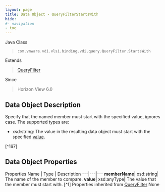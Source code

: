 ```yaml
---
layout: page
title: Data Object - QueryFilterStartsWith
hide:
#- navigation
- toc
---
```






Java Class
> `com.vmware.vdi.vlsi.binding.vdi.query.QueryFilter.StartsWith`

Extends
> [QueryFilter](vdi.query.QueryFilter.Filter.md)

Since
> Horizon View 6.0


## Data Object Description

Specify that the named member must start with the specified value, ignores case. The supported types are:

* xsd:string: The value in the resulting data object must start with the specified [value](vdi.query.QueryFilter.StartsWith.md#value).

 [^167]



## Data Object Properties
Properties
Name |  Type |  Description
---|---|---
**memberName**|  xsd:string|  The name of the member to compare.
**value**|  xsd:anyType|  The value that the member must start with. [^1]
Properties inherited from [QueryFilter](vdi.query.QueryFilter.Filter.md)
None
 


 
